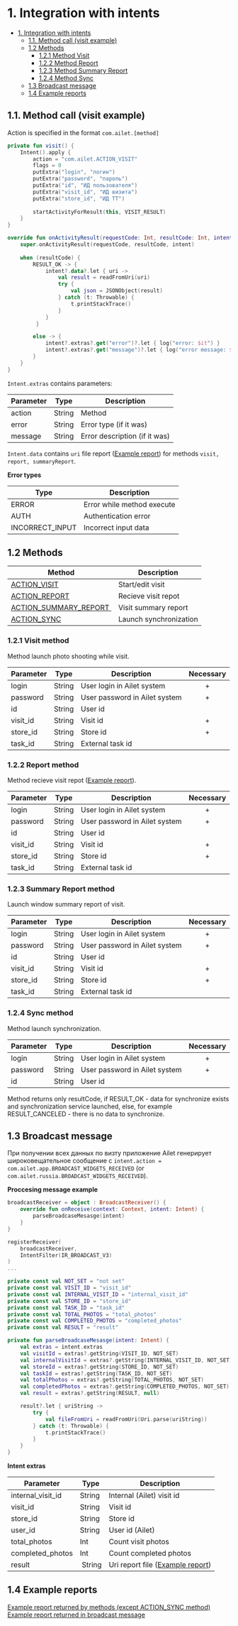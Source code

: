 # 1. Integration with intents

- [1. Integration with intents](#1-интеграция-через-интенты)
  - [1.1. Method call (visit example)](#11-вызов-метода-на-примере-метода-visit)
  - [1.2 Methods](#12-методы)
    - [1.2.1 Method Visit](#121-метод-visit)
    - [1.2.2 Method Report](#122-метод-report)
    - [1.2.3 Method Summary Report](#123-метод-summary-report)
    - [1.2.4 Method Sync](#124-метод-sync)
  - [1.3 Broadcast message](#13-широковещательное-broadcast-сообщение)
  - [1.4 Example reports](#14-примеры-отчетов)

## 1.1. Method call (visit example)

Action is specified in the format ```com.ailet.[method]```

```kotlin
private fun visit() {
    Intent().apply {
        action = "com.ailet.ACTION_VISIT"
        flags = 0
        putExtra("login", "логин")
        putExtra("password", "пароль")
        putExtra("id", "ИД пользователя")
        putExtra("visit_id", "ИД визита")
        putExtra("store_id", "ИД ТТ")
        
        startActivityForResult(this, VISIT_RESULT)
    }
}

override fun onActivityResult(requestCode: Int, resultCode: Int, intent: Intent?) {
    super.onActivityResult(requestCode, resultCode, intent)
        
    when (resultCode) {
        RESULT_OK -> {
            intent?.data?.let { uri ->
                val result = readFromUri(uri)
                try {
                    val json = JSONObject(result)
                } catch (t: Throwable) {
                    t.printStackTrace()
                }
            }
         }

        else -> {
            intent?.extras?.get("error")?.let { log("error: $it") }
            intent?.extras?.get("message")?.let { log("error message: $it") }
        }
    }
}

```
```Intent.extras``` contains parameters:

Parameter | Type | Description 
---------|-----|----------
action | String | Method
error | String | Error type (if it was)
message | String | Error description (if it was)

```Intent.data``` contains ```uri``` file report ([Example report](method_result.json)) for methods ```visit, report, summaryReport```.


**Error types**

Type | Description 
---------|-----
ERROR | Error while method execute
AUTH | Authentication error
INCORRECT_INPUT | Incorrect input data

## 1.2 Methods

Method  | Description
--- | ---
[ACTION_VISIT](#121-метод-visit) | Start/edit visit 
[ACTION_REPORT](#122-метод-report) | Recieve visit repot
[ACTION_SUMMARY_REPORT ](#123-метод-summary-report) | Visit summary report
[ACTION_SYNC](#124-метод-sync) | Launch synchronization

### 1.2.1 Visit method

Method launch photo shooting while visit.

Parameter | Type | Description | Necessary 
---------|-----|----------|:-:
login           |String      | User login in Ailet system      | + | 
password        |String      | User password in Ailet system     | + | 
id  |String      | User id 
visit_id         |String      | Visit id        | + | 
store_id         |String      | Store id        | + | 
task_id       |String      | External task id         | |  

### 1.2.2 Report method

Method recieve visit repot ([Example report](method_result.json)).

Parameter | Type | Description | Necessary 
---------|-----|----------|:-:
login           |String      | User login in Ailet system      | + | 
password        |String      | User password in Ailet system     | + | 
id  |String      | User id 
visit_id         |String      | Visit id        | + | 
store_id         |String      | Store id        | + | 
task_id       |String      | External task id         | |  

### 1.2.3 Summary Report method

Launch window summary report of visit.

Parameter | Type | Description | Necessary 
---------|-----|----------|:-:
login           |String      | User login in Ailet system      | + | 
password        |String      | User password in Ailet system     | + | 
id  |String      | User id 
visit_id         |String      | Visit id        | + | 
store_id         |String      | Store id        | + | 
task_id       |String      | External task id         | |  

### 1.2.4 Sync method

Method launch synchronization.

Parameter | Type | Description | Necessary
---------|-----|----------|:-:
login           |String      | User login in Ailet system     | + | 
password        |String      | User password in Ailet system     | + | 
id  |String      | User id 

Method returns only resultCode, if RESULT_OK - data for synchronize exists and synchronization service launched, else, for example RESULT_CANCELED - there is no data to synchronize.

## 1.3 Broadcast message 

При получении всех данных по визту приложение Ailet генерирует широковещательное сообщение с ```intent.action = com.ailet.app.BROADCAST_WIDGETS_RECEIVED``` (or ```com.ailet.russia.BROADCAST_WIDGETS_RECEIVED```).

**Proccesing message example**

```kotlin
broadcastReceiver = object : BroadcastReceiver() {
    override fun onReceive(context: Context, intent: Intent) {
        parseBroadcaseMesasge(intent)
    }
}

registerReceiver(
    broadcastReceiver,
    IntentFilter(IR_BROADCAST_V3)
)
...

private const val NOT_SET = "not set"
private const val VISIT_ID = "visit_id"
private const val INTERNAL_VISIT_ID = "internal_visit_id"
private const val STORE_ID = "store_id"
private const val TASK_ID = "task_id"
private const val TOTAL_PHOTOS = "total_photos"
private const val COMPLETED_PHOTOS = "completed_photos"
private const val RESULT = "result"

private fun parseBroadcaseMesasge(intent: Intent) {
    val extras = intent.extras
    val visitId = extras?.getString(VISIT_ID, NOT_SET)    
    val internalVisitId = extras?.getString(INTERNAL_VISIT_ID, NOT_SET)    
    val storeId = extras?.getString(STORE_ID, NOT_SET)
    val taskId = extras?.getString(TASK_ID, NOT_SET)
    val totalPhotos = extras?.getString(TOTAL_PHOTOS, NOT_SET)
    val completedPhotos = extras?.getString(COMPLETED_PHOTOS, NOT_SET)
    val result = extras?.getString(RESULT, null)

    result?.let { uriString ->
        try {
            val fileFromUri = readFromUri(Uri.parse(uriString))
        } catch (t: Throwable) {
            t.printStackTrace()
        }
    }    
}
```

**Intent extras**

Parameter | Type | Description 
---------|-----|----------
internal_visit_id           |String      | Internal (Ailet) visit id
visit_id           |String      | Visit id
store_id           |String      | Store id
user_id           |String      | User id (Ailet)
total_photos           |Int      | Count visit photos
completed_photos           |Int      | Count completed photos
result           | String | Uri report file ([Example report](broadcast_result.json))

## 1.4 Example reports
[Example report returned by methods (except ACTION_SYNC method)](method_result.json)
[Example report returned in broadcast message](broadcast_result.json)
